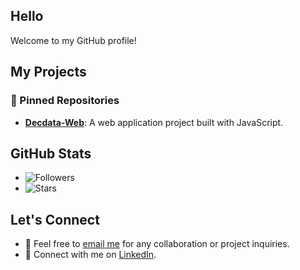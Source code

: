 ## Hello

Welcome to my GitHub profile!

## My Projects

### 📌 Pinned Repositories

- [**Decdata-Web**](https://github.com/hifrens/Decdata-Web): A web application project built with JavaScript.
  
## GitHub Stats

- ![Followers](https://img.shields.io/github/followers/hifrens?label=Followers)
- ![Stars](https://img.shields.io/github/stars/hifrens?label=Stars)

## Let's Connect

- 📧 Feel free to [email me](mailto:harveychandler235@gmail.com) for any collaboration or project inquiries.
- 💼 Connect with me on [LinkedIn](https://www.linkedin.com/in/harveychandler).
